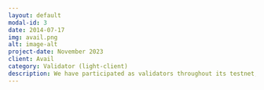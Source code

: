 ```yaml
---
layout: default
modal-id: 3
date: 2014-07-17
img: avail.png
alt: image-alt
project-date: November 2023
client: Avail
category: Validator (light-client)
description: We have participated as validators throughout its testnet, class-nodes challenge, staying active with an uptime of 99%. We are waiting to start the validator on the mainnet.
---
```

